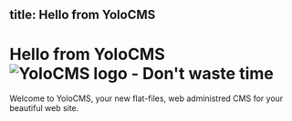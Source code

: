 title: Hello from YoloCMS
---
# Hello from YoloCMS ![YoloCMS logo - Don't waste time](/assets/img/YoloCMS-logo.png)
Welcome to YoloCMS, your new flat-files, web administred CMS for your beautiful web site.